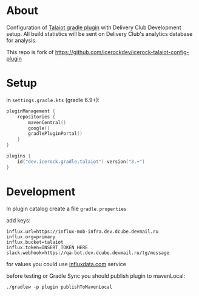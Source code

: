 # About
Configuration of [Talaiot gradle plugin](https://github.com/cdsap/Talaiot/) with Delivery Club Development setup.
All build statistics will be sent on Delivery Club's analytics database for analysis.

This repo is fork of https://github.com/icerockdev/icerock-talaiot-config-plugin

# Setup
in `settings.gradle.kts` (gradle 6.9+):
```kotlin
pluginManagement {
    repositories {
        mavenCentral()
        google()
        gradlePluginPortal()
    }
}

plugins {
    id("dev.icerock.gradle.talaiot") version("3.+")
}
```

# Development
In plugin catalog create a file `gradle.properties`  

add keys:  
```
influx.url=https://influx-mob-infra.dev.dcube.devmail.ru
influx.org=primary
influx.bucket=talaiot
influx.token=INSERT_TOKEN_HERE
slack.webhook=https://qa-bot.dev.dcube.devmail.ru/tg/message
```

for values you could use [influxdata.com](https://www.influxdata.com/) service

before testing or Gradle Sync you should publish plugin to mavenLocal:
```shell
./gradlew -p plugin publishToMavenLocal
```

